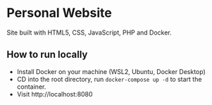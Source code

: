 # Personal Website

Site built with HTML5, CSS, JavaScript, PHP and Docker.

## How to run locally

- Install Docker on your machine (WSL2, Ubuntu, Docker Desktop)
- CD into the root directory, run `docker-compose up -d` to start the container.
- Visit http://localhost:8080
